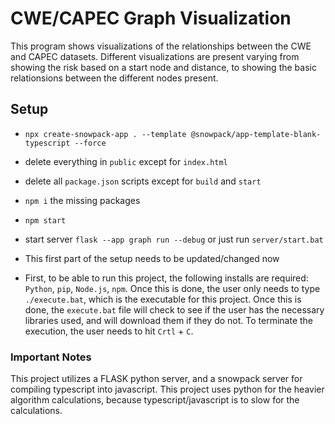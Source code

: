 # CWE/CAPEC Graph Visualization

This program shows visualizations of the relationships between the CWE and CAPEC datasets.
Different visualizations are present varying from showing the risk based on a start node
and distance, to showing the basic relationsions between the different nodes present.

## Setup

- `npx create-snowpack-app . --template @snowpack/app-template-blank-typescript --force`
- delete everything in `public` except for `index.html`
- delete all `package.json` scripts except for `build` and `start`
- `npm i` the missing packages
- `npm start`
- start server `flask --app graph run --debug` or just run `server/start.bat`
- This first part of the setup needs to be updated/changed now

- First, to be able to run this project, the following installs are required:
`Python`, `pip`, `Node.js`, `npm`. Once this is done, the user only needs to type `./execute.bat`, which
is the executable for this project. Once this is done, the `execute.bat` file will check to see if the
user has the necessary libraries used, and will download them if they do not. To terminate the execution, the user needs to hit `Crtl` + `C`.

### Important Notes

This project utilizes a FLASK python server, and a snowpack server for compiling typescript into javascript.
This project uses python for the heavier algorithm calculations, because typescript/javascript is to slow
for the calculations.